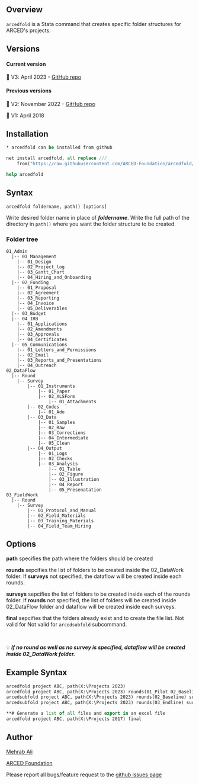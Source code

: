 ## Overview

``arcedfold`` is a Stata command that creates specific folder structures for ARCED's projects.

## Versions
#### Current version
:memo: V3: April 2023 - [GitHub repo](https://github.com/ARCED-Foundation/arcedfold/tree/V3)

#### Previous versions
:memo: V2: November 2022 - [GitHub repo](https://github.com/ARCED-Foundation/arcedfold/tree/V2)

:memo: V1: April 2018


## Installation
```stata
* arcedfold can be installed from github

net install arcedfold, all replace ///
	from("https://raw.githubusercontent.com/ARCED-Foundation/arcedfold/V3")

help arcedfold
```

## Syntax
``arcedfold foldername, path() [options]``

Write desired folder name in place of **_foldername_**. Write the full path of the directory in ``path()`` where you want the folder structure to be created.

### Folder tree
```
01_Admin
  |-- 01_Management
	|-- 01_Design
	|-- 02_Project_log
	|-- 03_Gantt_Chart
	|-- 04_Hiring_and_Onboarding
  |-- 02_Funding
	|-- 01_Proposal
	|-- 02_Agreement
	|-- 03_Reporting
	|-- 04_Invoice
	|-- 05_Deliverables
  |-- 03_Budget
  |-- 04_IRB
	|-- 01_Applications
	|-- 02_Amendments
	|-- 03_Approvals
	|-- 04_Certificates
  |-- 05_Communications
	|-- 01_Letters_and_Permissions
	|-- 02_Email
	|-- 03_Reports_and_Presentations
	|-- 04_Outreach 
02_DataFlow
  |-- Round
	|-- Survey
		|-- 01_Instruments
			|-- 01_Paper
			|-- 02_XLSForm
				|-- 01_Attachments
		|-- 02_Codes
			|-- 01_Ado
		|-- 03_Data
			|-- 01_Samples
			|-- 02_Raw
			|-- 03_Corrections
			|-- 04_Intermediate
			|-- 05_Clean
		|-- 04_Output
			|-- 01_Logs
			|-- 02_Checks
			|-- 03_Analysis
				|-- 01_Table
				|-- 02_Figure
				|-- 03_Illustration
				|-- 04_Report
				|-- 05_Presenatation			
03_FieldWork
  |-- Round
	|-- Survey
		|-- 01_Protocol_and_Manual
		|-- 02_Field_Materials
		|-- 03_Training_Materials
		|-- 04_Field_Team_Hiring
```

## Options

<b>path</b> specifies the path where the folders should be created

<b>rounds</b> sepcifies the list of folders to be created inside the 02_DataWork folder. If <b>surveys</b> not specified, the dataflow will be created inside each rounds.

<b>surveys</b> sepcifies the list of folders to be created inside each of the rounds folder. If <b>rounds</b> not specified, the list of folders will be created inside 02_DataFlow folder and dataflow will be created inside each surveys.

<b>final</b> sepcifies that the folders already exist and to create the file list. Not valid for Not valid for ``arcedsubfold`` subcommand.

<br>

:bulb: _**If no round as well as no survey is specified, dataflow will be created inside 02_DataWork folder.**_

## Example Syntax
```stata
arcedfold project ABC, path(X:\Projects 2023)
arcedfold project ABC, path(X:\Projects 2023) rounds(01_Pilot 02_Baseline) surveys(Camp Host)
arcedsubfold project ABC, path(X:\Projects 2023) rounds(02_Baseline) surveys(Schools)
arcedsubfold project ABC, path(X:\Projects 2023) rounds(03_Endline) surveys(Camp Host Schools)

**# Generate a list of all files and export in an excel file
arcedfold project ABC, path(X:\Projects 2017) final
```

## Author
<a href="https://arced.foundation/mehrab-ali" target="_blank">Mehrab Ali</a>

<a href="https://arced.foundation" target="_blank">ARCED Foundation</a>

Please report all bugs/feature request to the <a href="https://github.com/ARCED-Foundation/arcedfold/issues" target="_blank"> github issues page</a>

